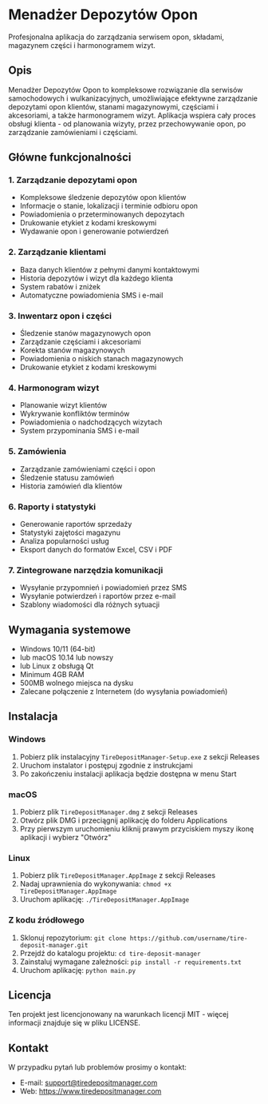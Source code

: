 # Menadżer Depozytów Opon

Profesjonalna aplikacja do zarządzania serwisem opon, składami, magazynem części i harmonogramem wizyt.

## Opis

Menadżer Depozytów Opon to kompleksowe rozwiązanie dla serwisów samochodowych i wulkanizacyjnych, umożliwiające efektywne zarządzanie depozytami opon klientów, stanami magazynowymi, częściami i akcesoriami, a także harmonogramem wizyt. Aplikacja wspiera cały proces obsługi klienta - od planowania wizyty, przez przechowywanie opon, po zarządzanie zamówieniami i częściami.

## Główne funkcjonalności

### 1. Zarządzanie depozytami opon
- Kompleksowe śledzenie depozytów opon klientów
- Informacje o stanie, lokalizacji i terminie odbioru opon
- Powiadomienia o przeterminowanych depozytach
- Drukowanie etykiet z kodami kreskowymi
- Wydawanie opon i generowanie potwierdzeń

### 2. Zarządzanie klientami
- Baza danych klientów z pełnymi danymi kontaktowymi
- Historia depozytów i wizyt dla każdego klienta
- System rabatów i zniżek
- Automatyczne powiadomienia SMS i e-mail

### 3. Inwentarz opon i części
- Śledzenie stanów magazynowych opon
- Zarządzanie częściami i akcesoriami
- Korekta stanów magazynowych
- Powiadomienia o niskich stanach magazynowych
- Drukowanie etykiet z kodami kreskowymi

### 4. Harmonogram wizyt
- Planowanie wizyt klientów
- Wykrywanie konfliktów terminów
- Powiadomienia o nadchodzących wizytach
- System przypominania SMS i e-mail

### 5. Zamówienia
- Zarządzanie zamówieniami części i opon
- Śledzenie statusu zamówień
- Historia zamówień dla klientów

### 6. Raporty i statystyki
- Generowanie raportów sprzedaży
- Statystyki zajętości magazynu
- Analiza popularności usług
- Eksport danych do formatów Excel, CSV i PDF

### 7. Zintegrowane narzędzia komunikacji
- Wysyłanie przypomnień i powiadomień przez SMS
- Wysyłanie potwierdzeń i raportów przez e-mail
- Szablony wiadomości dla różnych sytuacji

## Wymagania systemowe

- Windows 10/11 (64-bit)
- lub macOS 10.14 lub nowszy
- lub Linux z obsługą Qt
- Minimum 4GB RAM
- 500MB wolnego miejsca na dysku
- Zalecane połączenie z Internetem (do wysyłania powiadomień)

## Instalacja

### Windows
1. Pobierz plik instalacyjny `TireDepositManager-Setup.exe` z sekcji Releases
2. Uruchom instalator i postępuj zgodnie z instrukcjami
3. Po zakończeniu instalacji aplikacja będzie dostępna w menu Start

### macOS
1. Pobierz plik `TireDepositManager.dmg` z sekcji Releases
2. Otwórz plik DMG i przeciągnij aplikację do folderu Applications
3. Przy pierwszym uruchomieniu kliknij prawym przyciskiem myszy ikonę aplikacji i wybierz "Otwórz"

### Linux
1. Pobierz plik `TireDepositManager.AppImage` z sekcji Releases
2. Nadaj uprawnienia do wykonywania: `chmod +x TireDepositManager.AppImage`
3. Uruchom aplikację: `./TireDepositManager.AppImage`

### Z kodu źródłowego
1. Sklonuj repozytorium: `git clone https://github.com/username/tire-deposit-manager.git`
2. Przejdź do katalogu projektu: `cd tire-deposit-manager`
3. Zainstaluj wymagane zależności: `pip install -r requirements.txt`
4. Uruchom aplikację: `python main.py`

## Licencja

Ten projekt jest licencjonowany na warunkach licencji MIT - więcej informacji znajduje się w pliku LICENSE.

## Kontakt

W przypadku pytań lub problemów prosimy o kontakt:
- E-mail: support@tiredepositmanager.com
- Web: https://www.tiredepositmanager.com